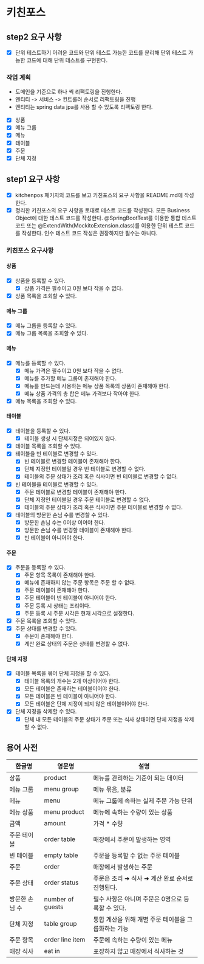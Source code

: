# 키친포스

## step2 요구 사항

- [x] 단위 테스트하기 어려운 코드와 단위 테스트 가능한 코드를 분리해 단위 테스트 가능한 코드에 대해 단위 테스트를 구현한다.

### 작업 계획

- 도메인을 기준으로 하나 씩 리팩토링을 진행한다.
- 엔티티 -> 서비스 -> 컨트롤러 순서로 리팩토링을 진행
- 엔티티는 spring data jpa를 사용 할 수 있도록 리팩토링 한다.

- [x] 상품
- [x] 메뉴 그룹
- [x] 메뉴
- [x] 테이블
- [x] 주문
- [x] 단체 지정

## step1 요구 사항

- [x] kitchenpos 패키지의 코드를 보고 키친포스의 요구 사항을 README.md에 작성한다.
- [x] 정리한 키친포스의 요구 사항을 토대로 테스트 코드를 작성한다. 모든 Business Object에 대한 테스트 코드를 작성한다. @SpringBootTest를 이용한 통합 테스트 코드 또는
      @ExtendWith(MockitoExtension.class)를 이용한 단위 테스트 코드를 작성한다. 인수 테스트 코드 작성은 권장하지만 필수는 아니다.

### 키친포스 요구사항

#### 상품

- [x] 상품을 등록할 수 있다.
  - [x] 상품 가격은 필수이고 0원 보다 작을 수 없다.
- [x] 상품 목록을 조회할 수 있다.

#### 메뉴 그룹

- [x] 메뉴 그룹을 등록할 수 있다.
- [x] 메뉴 그룹 목록을 조회할 수 있다.

#### 메뉴

- [x] 메뉴를 등록할 수 있다.
  - [x] 메뉴 가격은 필수이고 0원 보다 작을 수 없다.
  - [x] 메뉴를 추가할 메뉴 그룹이 존재해야 한다.
  - [x] 메뉴를 만드는데 사용하는 메뉴 상품 목록의 상품이 존재해야 한다.
  - [x] 메뉴 상품 가격의 총 합은 메뉴 가격보다 작아야 한다.
- [x] 메뉴 목록을 조회할 수 있다.

#### 테이블

- [x] 테이블을 등록할 수 있다.
  - [x] 테이블 생성 시 단체지정은 되어있지 않다.
- [x] 테이블 목록을 조회할 수 있다.
- [x] 테이블을 빈 테이블로 변경할 수 있다.
  - [x] 빈 테이블로 변경할 테이블이 존재해야 한다.
  - [x] 단체 지정인 테이블일 경우 빈 테이블로 변경할 수 없다.
  - [x] 테이블의 주문 상태가 조리 혹은 식사이면 빈 테이블로 변경할 수 없다.
- [x] 빈 테이블을 테이블로 변경할 수 있다.
  - [x] 주문 테이블로 변경할 테이블이 존재해야 한다.
  - [x] 단체 지정인 테이블일 경우 주문 테이블로 변경할 수 없다.
  - [x] 테이블의 주문 상태가 조리 혹은 식사이면 주문 테이블로 변경할 수 없다.
- [x] 테이블의 방문한 손님 수를 변경할 수 있다.
  - [x] 방문한 손님 수는 0이상 이어야 한다.
  - [x] 방문한 손님 수를 변경할 테이블이 존재해야 한다.
  - [x] 빈 테이블이 아니어야 한다.

#### 주문

- [x] 주문을 등록할 수 있다.
  - [x] 주문 항목 목록이 존재해야 한다.
  - [x] 메뉴에 존재하지 않는 주문 항목은 주문 할 수 없다.
  - [x] 주문 테이블이 존재해야 한다.
  - [x] 주문 테이블이 빈 테이블이 아니어야 한다.
  - [x] 주문 등록 시 상태는 조리이다.
  - [x] 주문 등록 시 주문 시각은 현재 시각으로 설정한다.
- [x] 주문 목록을 조회할 수 있다.
- [x] 주문 상태를 변경할 수 있다.
  - [x] 주문이 존재해야 한다.
  - [x] 계산 완료 상태의 주문은 상태를 변경할 수 없다.

#### 단체 지정

- [x] 테이블 목록을 묶어 단체 지정을 할 수 있다.
  - [x] 테이블 목록의 개수는 2개 이상이어야 한다.
  - [x] 모든 테이블은 존재하는 테이블이어야 한다.
  - [x] 모든 테이블은 빈 테이블이 아니어야 한다.
  - [x] 모든 테이블은 단체 지정이 되지 않은 테이블이어야 한다.
- [x] 단체 지정을 삭제할 수 있다.
  - [x] 단체 내 모든 테이블의 주문 상태가 주문 또는 식사 상태이면 단체 지정을 삭제할 수 없다.

## 용어 사전

| 한글명         | 영문명           | 설명                                                |
| -------------- | ---------------- | --------------------------------------------------- |
| 상품           | product          | 메뉴를 관리하는 기준이 되는 데이터                  |
| 메뉴 그룹      | menu group       | 메뉴 묶음, 분류                                     |
| 메뉴           | menu             | 메뉴 그룹에 속하는 실제 주문 가능 단위              |
| 메뉴 상품      | menu product     | 메뉴에 속하는 수량이 있는 상품                      |
| 금액           | amount           | 가격 \* 수량                                        |
| 주문 테이블    | order table      | 매장에서 주문이 발생하는 영역                       |
| 빈 테이블      | empty table      | 주문을 등록할 수 없는 주문 테이블                   |
| 주문           | order            | 매장에서 발생하는 주문                              |
| 주문 상태      | order status     | 주문은 조리 ➜ 식사 ➜ 계산 완료 순서로 진행된다.     |
| 방문한 손님 수 | number of guests | 필수 사항은 아니며 주문은 0명으로 등록할 수 있다.   |
| 단체 지정      | table group      | 통합 계산을 위해 개별 주문 테이블을 그룹화하는 기능 |
| 주문 항목      | order line item  | 주문에 속하는 수량이 있는 메뉴                      |
| 매장 식사      | eat in           | 포장하지 않고 매장에서 식사하는 것                  |

